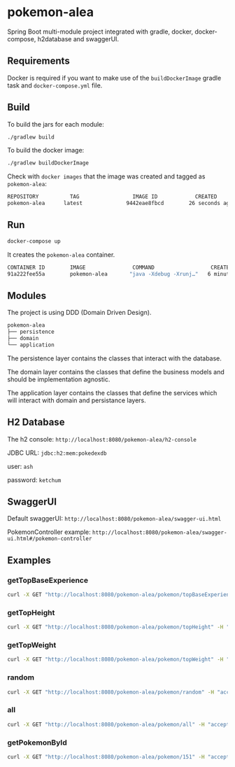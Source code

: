 # pokemon-alea
Spring Boot multi-module project integrated with gradle, docker, docker-compose, h2database and swaggerUI.

## Requirements
Docker is required if you want to make use of the `buildDockerImage` gradle task and `docker-compose.yml` file. 

## Build
To build the jars for each module:
```bash
./gradlew build 
```

To build the docker image:
```bash
./gradlew buildDockerImage
```
Check with `docker images` that the image was created and tagged as `pokemon-alea`:
```bash
REPOSITORY          TAG                 IMAGE ID            CREATED             SIZE
pokemon-alea      latest              9442eae8fbcd        26 seconds ago      390MB
```

## Run
```bash
docker-compose up
```
It creates the `pokemon-alea` container.
```bash
CONTAINER ID        IMAGE               COMMAND                  CREATED             STATUS              PORTS                                            NAMES
91a222fee55a        pokemon-alea       "java -Xdebug -Xrunj…"   6 minutes ago       Up 6 minutes        0.0.0.0:7080->7080/tcp, 0.0.0.0:8080->8080/tcp   pokemon-alea
```

## Modules
The project is using DDD (Domain Driven Design). 
```bash
pokemon-alea
├── persistence
├── domain
└── application 
```

The persistence layer contains the classes that interact with the database.

The domain layer contains the classes that define the business models and should be implementation agnostic.

The application layer contains the classes that define the services which will interact with domain and persistance layers.


## H2 Database
The h2 console: `http://localhost:8080/pokemon-alea/h2-console`

JDBC URL: `jdbc:h2:mem:pokedexdb`

user: `ash`

password: `ketchum`


## SwaggerUI
Default swaggerUI: `http://localhost:8080/pokemon-alea/swagger-ui.html`

PokemonController example: `http://localhost:8080/pokemon-alea/swagger-ui.html#/pokemon-controller`


## Examples
### getTopBaseExperience
```bash
curl -X GET "http://localhost:8080/pokemon-alea/pokemon/topBaseExperience" -H "accept: */*"
```
### getTopHeight
```bash
curl -X GET "http://localhost:8080/pokemon-alea/pokemon/topHeight" -H "accept: */*"
```
### getTopWeight
```bash
curl -X GET "http://localhost:8080/pokemon-alea/pokemon/topWeight" -H "accept: */*"
```
### random
```bash
curl -X GET "http://localhost:8080/pokemon-alea/pokemon/random" -H "accept: */*"
```
### all
```bash
curl -X GET "http://localhost:8080/pokemon-alea/pokemon/all" -H "accept: */*"
```
### getPokemonById
```bash
curl -X GET "http://localhost:8080/pokemon-alea/pokemon/151" -H "accept: */*"
```